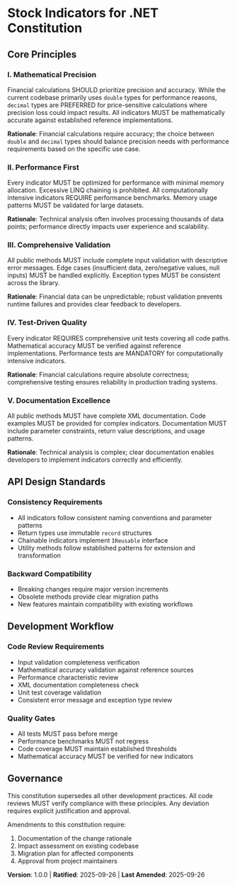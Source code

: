# Stock Indicators for .NET Constitution

## Core Principles

### I. Mathematical Precision

Financial calculations SHOULD prioritize precision and accuracy. While the current codebase primarily uses `double` types for performance reasons, `decimal` types are PREFERRED for price-sensitive calculations where precision loss could impact results. All indicators MUST be mathematically accurate against established reference implementations.

**Rationale**: Financial calculations require accuracy; the choice between `double` and `decimal` types should balance precision needs with performance requirements based on the specific use case.

### II. Performance First

Every indicator MUST be optimized for performance with minimal memory allocation. Excessive LINQ chaining is prohibited. All computationally intensive indicators REQUIRE performance benchmarks. Memory usage patterns MUST be validated for large datasets.

**Rationale**: Technical analysis often involves processing thousands of data points; performance directly impacts user experience and scalability.

### III. Comprehensive Validation

All public methods MUST include complete input validation with descriptive error messages. Edge cases (insufficient data, zero/negative values, null inputs) MUST be handled explicitly. Exception types MUST be consistent across the library.

**Rationale**: Financial data can be unpredictable; robust validation prevents runtime failures and provides clear feedback to developers.

### IV. Test-Driven Quality

Every indicator REQUIRES comprehensive unit tests covering all code paths. Mathematical accuracy MUST be verified against reference implementations. Performance tests are MANDATORY for computationally intensive indicators.

**Rationale**: Financial calculations require absolute correctness; comprehensive testing ensures reliability in production trading systems.

### V. Documentation Excellence

All public methods MUST have complete XML documentation. Code examples MUST be provided for complex indicators. Documentation MUST include parameter constraints, return value descriptions, and usage patterns.

**Rationale**: Technical analysis is complex; clear documentation enables developers to implement indicators correctly and efficiently.

## API Design Standards

### Consistency Requirements

- All indicators follow consistent naming conventions and parameter patterns
- Return types use immutable `record` structures
- Chainable indicators implement `IReusable` interface
- Utility methods follow established patterns for extension and transformation

### Backward Compatibility

- Breaking changes require major version increments
- Obsolete methods provide clear migration paths
- New features maintain compatibility with existing workflows

## Development Workflow

### Code Review Requirements

- Input validation completeness verification
- Mathematical accuracy validation against reference sources
- Performance characteristic review
- XML documentation completeness check
- Unit test coverage validation
- Consistent error message and exception type review

### Quality Gates

- All tests MUST pass before merge
- Performance benchmarks MUST not regress
- Code coverage MUST maintain established thresholds
- Mathematical accuracy MUST be verified for new indicators

## Governance

This constitution supersedes all other development practices. All code reviews MUST verify compliance with these principles. Any deviation requires explicit justification and approval.

Amendments to this constitution require:

1. Documentation of the change rationale
2. Impact assessment on existing codebase
3. Migration plan for affected components
4. Approval from project maintainers

**Version**: 1.0.0 | **Ratified**: 2025-09-26 | **Last Amended**: 2025-09-26
